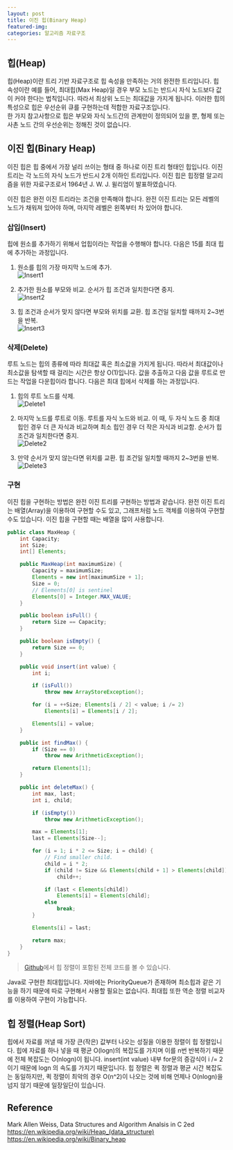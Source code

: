 ```yaml
---
layout: post
title: 이진 힙(Binary Heap)
featured-img:
categories: 알고리즘 자료구조
---
```


## 힙(Heap)

힙(Heap)이란 트리 기반 자료구조로 힙 속성을 만족하는 거의 완전한 트리입니다. 힙 속성이란 예를 들어, 최대힙(Max Heap)일 경우 부모 노드는 반드시 자식 노드보다 값이 커야 한다는 법칙입니다. 따라서 최상위 노드는 최대값을 가지게 됩니다. 이러한 힙의 특성으로 힙은 우선순위 큐를 구현하는데 적합한 자료구조입니다.  
한 가지 참고사항으로 힙은 부모와 자식 노드간의 관계만이 정의되어 있을 뿐, 형제 또는 사촌 노드 간의 우선순위는 정해진 것이 없습니다.

## 이진 힙(Binary Heap)

이진 힙은 힙 중에서 가장 널리 쓰이는 형태 중 하나로 이진 트리 형태인 힙입니다. 이진 트리는 각 노드의 자식 노드가 반드시 2개 이하인 트리입니다. 이진 힙은 힙정렬 알고리즘을 위한 자료구조로서 1964년 J. W. J. 윌리엄이 발표하였습니다.

이진 힙은 완전 이진 트리라는 조건을 만족해야 합니다. 완전 이진 트리는 모든 레벨의 노드가 채워져 있어야 하며, 마지막 레벨은 왼쪽부터 차 있어야 합니다.

### 삽입(Insert)

힙에 원소를 추가하기 위해서 업힙이라는 작업을 수행해야 합니다. 다음은 15를 최대 힙에 추가하는 과정입니다.

1. 원소를 힙의 가장 마지막 노드에 추가.  
![Insert1](/assets/img/posts/binary-heap/Heap_add_step1.svg)

2. 추가한 원소를 부모와 비교. 순서가 힙 조건과 일치한다면 중지.  
![Insert2](/assets/img/posts/binary-heap/Heap_add_step2.svg)

3. 힙 조건과 순서가 맞지 않다면 부모와 위치를 교환. 힙 조건일 일치할 때까지 2~3번을 반복.  
![Insert3](/assets/img/posts/binary-heap/Heap_add_step3.svg)

### 삭제(Delete)

루트 노드는 힙의 종류에 따라 최대값 혹은 최소값을 가지게 됩니다. 따라서 최대값이나 최소값을 탐색할 때 걸리는 시간은 항상 O(1)입니다. 값을 추출하고 다음 값을 루트로 만드는 작업을 다운힙이라 합니다. 다음은 최대 힙에서 삭제를 하는 과정입니다.

1. 힙의 루트 노드를 삭제.  
![Delete1](/assets/img/posts/binary-heap/Heap_delete_step1.svg)

2. 마지막 노드를 루트로 이동. 루트를 자식 노드와 비교. 이 때, 두 자식 노드 중 최대 힙인 경우 더 큰 자식과 비교하며 최소 힙인 경우 더 작은 자식과 비교함. 순서가 힙 조건과 일치한다면 중지.  
![Delete2](/assets/img/posts/binary-heap/Heap_delete_step2.svg)

3. 만약 순서가 맞지 않는다면 위치를 교환. 힙 조건일 일치할 때까지 2~3번을 반복.  
![Delete3](/assets/img/posts/binary-heap/Heap_delete_step3.svg)

### 구현

이진 힙을 구현하는 방법은 완전 이진 트리를 구현하는 방법과 같습니다. 완전 이진 트리는 배열(Array)을 이용하여 구현할 수도 있고, 그래프처럼 노드 객체를 이용하여 구현할 수도 있습니다. 이진 힙을 구현할 때는 배열을 많이 사용합니다.

```java
public class MaxHeap {
    int Capacity;
    int Size;
    int[] Elements;

    public MaxHeap(int maximumSize) {
        Capacity = maximumSize;
        Elements = new int[maximumSize + 1];
        Size = 0;
        // Elements[0] is sentinel
        Elements[0] = Integer.MAX_VALUE;
    }

    public boolean isFull() {
        return Size == Capacity;
    }

    public boolean isEmpty() {
        return Size == 0;
    }

    public void insert(int value) {
        int i;

        if (isFull())
            throw new ArrayStoreException();

        for (i = ++Size; Elements[i / 2] < value; i /= 2)
            Elements[i] = Elements[i / 2];

        Elements[i] = value;
    }

    public int findMax() {
        if (Size == 0)
            throw new ArithmeticException();

        return Elements[1];
    }

    public int deleteMax() {
        int max, last;
        int i, child;

        if (isEmpty())
            throw new ArithmeticException();

        max = Elements[1];
        last = Elements[Size--];

        for (i = 1; i * 2 <= Size; i = child) {
            // Find smaller child.
            child = i * 2;
            if (child != Size && Elements[child + 1] > Elements[child])
                child++;

            if (last < Elements[child])
                Elements[i] = Elements[child];
            else
                break;
        }

        Elements[i] = last;

        return max;
    }
}
```

>[Github](https://github.com/Kayuse88/maxheap-example)에서 힙 정렬이 포함된 전체 코드를 볼 수 있습니다.

Java로 구현한 최대힙입니다. 자바에는 PriorityQueue가 존재하며 최소힙과 같은 기능을 하기 때문에 따로 구현해서 사용할 필요는 없습니다. 최대힙 또한 역순 정렬 비교자를 이용하여 구현이 가능합니다.

## 힙 정렬(Heap Sort)

힙에서 자료를 꺼낼 때 가장 큰(작은) 값부터 나오는 성질을 이용한 정렬이 힙 정렬입니다. 힙에 자료를 하나 넣을 때 평균 O(logn)의 복잡도를 가지며 이를 n번 반복하기 때문에 전체 복잡도는 O(nlogn)이 됩니다. insert(int value) 내부 for문의 증감식이 i /= 2이기 때문에 logn 의 속도를 가지기 때문입니다. 힙 정렬은 퀵 정렬과 평균 시간 복잡도는 동일하지만, 퀵 정렬이 최악의 경우 O(n^2)이 나오는 것에 비해 언제나 O(nlogn)을 넘지 않기 때문에 일장일단이 있습니다.

## Reference

Mark Allen Weiss, Data Structures and Algorithm Analsis in C 2ed  
<https://en.wikipedia.org/wiki/Heap_(data_structure)>  
<https://en.wikipedia.org/wiki/Binary_heap>
